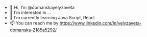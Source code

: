 - 👋 Hi, I’m @domanskayelyzaveta
- 👀 I’m interested in ...
- 🌱 I’m currently learning Java Script, React
- 📫 You can reach me by https://www.linkedin.com/in/yelyzaveta-domanska-2185a5292/


